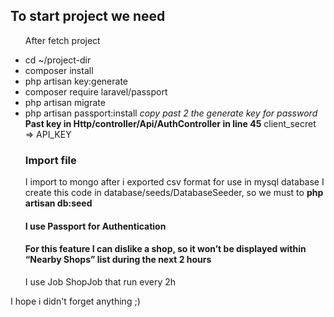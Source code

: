 
<h2>To start project we need</h2>
<ul>
   <p>After fetch project</p>
   <li>cd ~/project-dir</li>
   <li>composer install</li>
   <li>php artisan key:generate</li>
  <li>composer require laravel/passport</li>
  <li>php artisan migrate</li>
  <li>php artisan passport:install <i>copy past 2 the generate key for password</i>
  <b>Past key in Http/controller/Api/AuthController in line 45</b> client_secret => API_KEY
  </li> 
  
  
  <h3>Import file</h3>
  I import to mongo after i exported csv format for use in mysql database
  I create this code in database/seeds/DatabaseSeeder, so we must to <b>php artisan db:seed</b>
  
  
  <h4>I use Passport for Authentication</h4>
  
  <h4>For this feature I can dislike a shop, so it won’t be displayed within “Nearby Shops” list during the next 2 hours</h4>
  <p>I use Job ShopJob that run every 2h</p>
</ul>


I hope i didn't forget anything ;)
